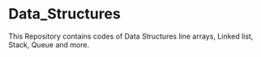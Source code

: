 # Data_Structures
This Repository contains codes of Data Structures line arrays, Linked list, Stack, Queue and more.
